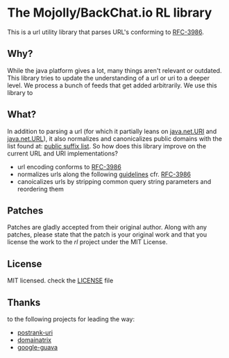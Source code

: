 # The Mojolly/BackChat.io RL library

This is a url utility library that parses URL's conforming to [RFC-3986](http://tools.ietf.org/html/rfc3986).

## Why?
While the java platform gives a lot, many things aren't relevant or outdated. This library tries to update the understanding of a url or uri to a deeper level. We process a bunch of feeds that get added arbitrarily. We use this library to 

## What?
In addition to parsing a url (for which it partially leans on [java.net.URI](http://download.oracle.com/javase/6/docs/api/java/net/URI.html) and [java.net.URL](http://download.oracle.com/javase/6/docs/api/java/net/URL.html)), it also normalizes and canonicalizes public domains with the list found at: [public suffix list](http://publicsuffix.org/).
So how does this library improve on the current URL and URI implementations?
* url encoding conforms to [RFC-3986](http://tools.ietf.org/html/rfc3986)
* normalizes urls along the following [guidelines](http://en.wikipedia.org/wiki/URL_normalization) cfr. [RFC-3986](http://tools.ietf.org/html/rfc3986)
* canoicalizes urls by stripping common query string parameters and reordering them


## Patches
Patches are gladly accepted from their original author. Along with any patches, please state that the patch is your original work and that you license the work to the *rl* project under the MIT License.

## License
MIT licensed. check the [LICENSE](https://github.com/rl/blob/master/LICENSE) file

## Thanks
to the following projects for leading the way:
* [postrank-uri](https://github.com/postrank-labs/postrank-uri)
* [domainatrix](https://github.com/pauldix/domainatrix)
* [google-guava](http://code.google.com/p/guava-libraries/)
